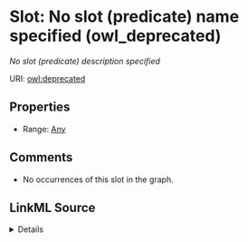 

# Slot: No slot (predicate) name specified (owl_deprecated)


_No slot (predicate) description specified_







URI: [owl:deprecated](http://www.w3.org/2002/07/owl#deprecated)



<!-- no inheritance hierarchy -->








## Properties

* Range: [Any](../classes/Any.md)





## Comments

* No occurrences of this slot in the graph.



## LinkML Source

<details>

```yaml
name: owl_deprecated
description: No slot (predicate) description specified
title: No slot (predicate) name specified
comments:
- No occurrences of this slot in the graph.
from_schema: sawgraph-kg
rank: 1000
slot_uri: owl:deprecated
alias: owl_deprecated
range: Any

```
</details>